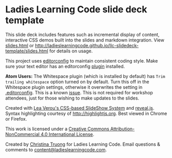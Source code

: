 # Ladies Learning Code slide deck template

This slide deck includes features such as incremental display of content, interactive CSS demos built into the slides and markdown integration. View [slides.html](https://github.com/ladieslearningcode/llc-slidedeck-template/blob/master/slides.html) or http://ladieslearningcode.github.io/llc-slidedeck-template/slides.html for details on usage.

This project uses [editorconfig](http://editorconfig.org/) to maintain consistent coding style. Make sure your text editor has an editorconfig [plugin](http://editorconfig.org/#download) installed.

**Atom Users:** The Whitespace plugin (which is installed by default) has `Trim trailing whitespace` option turned on by default. Turn this off in the Whitespace plugin settings, otherwise it overwrites the setting in [.editorconfig](.editorconfig). This is a known [issue](https://github.com/sindresorhus/atom-editorconfig/issues/3).  This is not required for workshop attendees, just for those wishing to make updates to the slides.

Created with <a href="https://github.com/LeaVerou/csss/sample-slideshow.html">Lea Verou's CSS-based SlideShow System</a> and <a href="http://lab.hakim.se/reveal-js/">reveal.js</a>. Syntax highlighting courtesy of http://highlightjs.org. Best viewed in Chrome or Firefox.


This work is licensed under a <a rel="license" href="http://creativecommons.org/licenses/by-nc/4.0/">Creative Commons Attribution-NonCommercial 4.0 International License</a>.

Created by [Christina Truong](http://twitter.com/christinatruong) for Ladies Learning Code.
Email questions & comments to <content@ladieslearningcode.com>.
